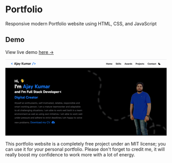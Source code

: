 # Portfolio
Responsive modern Portfolio website using HTML, CSS, and JavaScript

## Demo 
View live demo [here →](https://github.com/Ajayykr01/My-Portfolio/)

![portfolio](Ajj.png)

This portfolio website is a completely free project under an MIT license; you can use it for your personal portfolio. Please don't forget to credit me, it will really boost my confidence to work more with a lot of energy.
